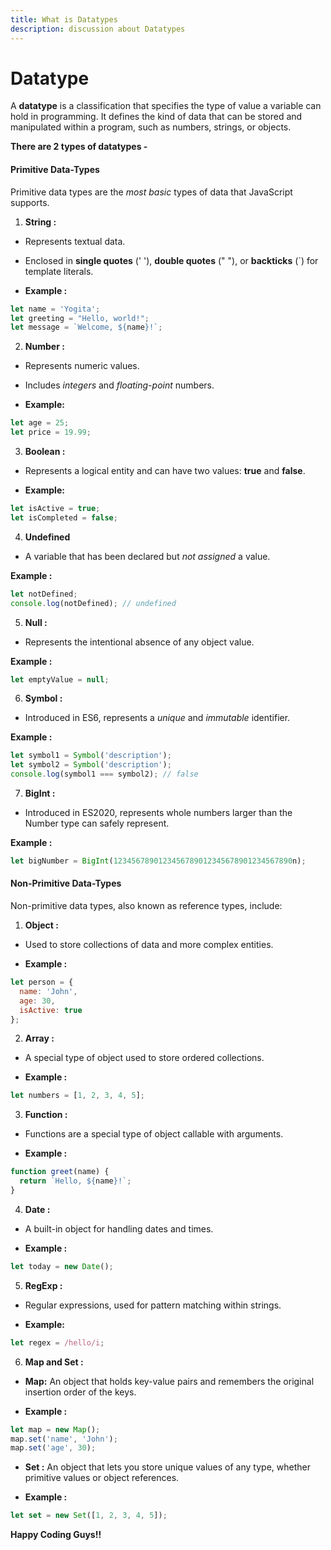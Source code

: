 ```yaml
---
title: What is Datatypes
description: discussion about Datatypes
---
```


# Datatype

A **datatype** is a classification that specifies the type of value a variable can hold in programming. It defines the kind of data that can be stored and manipulated within a program, such as numbers, strings, or objects.

**There are 2 types of datatypes -**

#### Primitive Data-Types

Primitive data types are the *most basic* types of data that JavaScript supports. 

1. **String :**

* Represents textual data.
* Enclosed in **single quotes** (' '), **double quotes** (" "), or **backticks** (`) for template literals.

* **Example :**

```js
let name = 'Yogita';
let greeting = "Hello, world!";
let message = `Welcome, ${name}!`;
```

2. **Number :**

* Represents numeric values.
* Includes _integers_ and _floating-point_ numbers.

* **Example:**

```js
let age = 25;
let price = 19.99;
```

3. **Boolean :**

* Represents a logical entity and can have two values: **true** and **false**.

* **Example:**

```js
let isActive = true;
let isCompleted = false;
```

4. **Undefined**

* A variable that has been declared but *not assigned* a value.

**Example :**

```js
let notDefined;
console.log(notDefined); // undefined
```

5. **Null :**

* Represents the intentional absence of any object value.

**Example :**

```js
let emptyValue = null;
```

6. **Symbol :**

* Introduced in ES6, represents a *unique* and *immutable* identifier.

**Example :**

```js
let symbol1 = Symbol('description');
let symbol2 = Symbol('description');
console.log(symbol1 === symbol2); // false
```

7. **BigInt :**

* Introduced in ES2020, represents whole numbers larger than the Number type can safely represent.

**Example :**

```js
let bigNumber = BigInt(1234567890123456789012345678901234567890n);
```

#### Non-Primitive Data-Types

Non-primitive data types, also known as reference types, include:

1. **Object :**

* Used to store collections of data and more complex entities.

* **Example :**

```js
let person = {
  name: 'John',
  age: 30,
  isActive: true
};
```

2. **Array :**

* A special type of object used to store ordered collections.

* **Example :**

```js
let numbers = [1, 2, 3, 4, 5];
```

3. **Function :**

* Functions are a special type of object callable with arguments.

* **Example :**

```js
function greet(name) {
  return `Hello, ${name}!`;
}
```

4. **Date :**

* A built-in object for handling dates and times.

* **Example :**

```js
let today = new Date();
```

5. **RegExp :**

* Regular expressions, used for pattern matching within strings.

* **Example:**

```js
let regex = /hello/i;
```

6. **Map and Set :**

* **Map:** An object that holds key-value pairs and remembers the original insertion order of the keys.

* **Example :**

```js
let map = new Map();
map.set('name', 'John');
map.set('age', 30);
```

* **Set :** An object that lets you store unique values of any type, whether primitive values or object references.

* **Example :**
```js
let set = new Set([1, 2, 3, 4, 5]);
```





**Happy Coding Guys!!**
